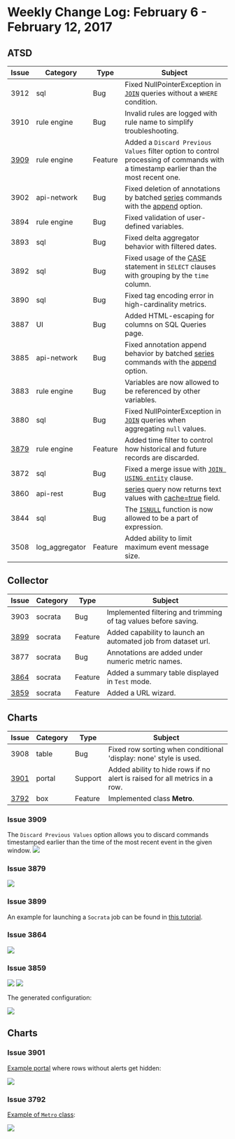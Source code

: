 # Weekly Change Log: February 6 - February 12, 2017

## ATSD

| Issue| Category       | Type    | Subject                                                                              |
|------|----------------|---------|--------------------------------------------------------------------------------------|
| 3912 | sql            | Bug     | Fixed NullPointerException in [`JOIN`](../../sql/README.md#joins) queries without a `WHERE` condition.                                                                                                          |
| 3910 | rule engine    | Bug     | Invalid rules are logged with rule name to simplify troubleshooting.                                    |
| [3909](#issue-3909) | rule engine    | Feature | Added a `Discard Previous Values` filter option to control processing of commands with a timestamp earlier than the most recent one.                                                                                                               |
| 3902 | api-network    | Bug     | Fixed deletion of annotations by batched [series](../../api/network/series.md#series-command) commands with the [append](../../api/network/series.md#text-append) option.                                            |
| 3894 | rule engine    | Bug     | Fixed validation of user-defined variables. |
| 3893 | sql            | Bug     | Fixed delta aggregator behavior with filtered dates.                                  |
| 3892 | sql            | Bug     | Fixed usage of the [CASE](../../sql/README.md#case-expression) statement in `SELECT` clauses with grouping by the `time` column.    |
| 3890 | sql            | Bug     | Fixed tag encoding error in high-cardinality metrics.                                 |
| 3887 | UI             | Bug     | Added HTML-escaping for columns on SQL Queries page.                                  |
| 3885 | api-network    | Bug     | Fixed annotation append behavior by batched [series](../../api/network/series.md#series-command) commands with the [append](../../api/network/series.md#text-append) option.                                             |
| 3883 | rule engine    | Bug     | Variables are now allowed to be referenced by other variables.                            |
| 3880 | sql            | Bug     | Fixed NullPointerException in [`JOIN`](../../sql/README.md#joins) queries when aggregating `null` values.   |
| [3879](#issue-3879) | rule engine    | Feature | Added time filter to control how historical and future records are discarded.                                                                    |
| 3872 | sql            | Bug     | Fixed a merge issue with [`JOIN USING entity`](../../sql/README.md#join-syntax) clause.              |
| 3860 | api-rest       | Bug     | [series](../../api/network/series.md#series-command) query now returns text values with [cache=true](../../api/data/series/query.md#control-fields) field.                                                             |
| 3844 | sql            | Bug     | The [`ISNULL`](../../sql/README.md#other-functions) function is now allowed to be a part of expression.               |
| 3508 | log_aggregator | Feature | Added ability to limit maximum event message size.                                          |

## Collector

| Issue| Category       | Type    | Subject                                                                              |
|------|----------------|---------|--------------------------------------------------------------------------------------|
| 3903 | socrata        | Bug     | Implemented filtering and trimming of tag values before saving.                                      |
| [3899](#issue-3899) | socrata        | Feature | Added capability to launch an automated job from dataset url.                                                |
| 3877 | socrata        | Bug     | Annotations are added under numeric metric names.                                         |
| [3864](#issue-3864) | socrata        | Feature | Added a summary table displayed in `Test` mode.                                            |
| [3859](#issue-3859) | socrata        | Feature | Added a URL wizard.                                                                   |

## Charts

| Issue| Category       | Type    | Subject                                                                              |
|------|----------------|---------|--------------------------------------------------------------------------------------|
| 3908 | table          | Bug     | Fixed row sorting when conditional 'display: none' style is used.                                      |
| [3901](#issue-3901) | portal    | Support | Added ability to hide rows if no alert is raised for all metrics in a row.          |
| [3792](#issue-3792) | box       | Feature | Implemented class **Metro**.                                                            |

### Issue 3909

The `Discard Previous Values` option allows you to discard commands timestamped earlier than the time of the most recent event in the given window.
![](./Images/Figure_01.png)

### Issue 3879

![](./Images/Figure_02.png)

### Issue 3899

An example for launching a `Socrata` job can be found in [this tutorial](https://axibase.com/use-cases/integrations/socrata/python/).

### Issue 3864

![](./Images/Figure_03.png)

### Issue 3859

![](./Images/Figure_04.png)
![](./Images/Figure_05.png)

The generated configuration:

![](./Images/Figure_06.png)

## Charts

### Issue 3901

[Example portal](https://apps.axibase.com/chartlab/bb65c060) where rows without alerts get hidden:

![](./Images/Figure_07.png)

### Issue 3792

[Example of `Metro` class](https://apps.axibase.com/chartlab/6d6ae13c/2/):

![](./Images/Figure_08.png)